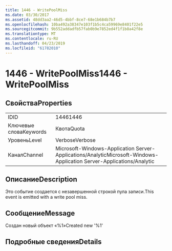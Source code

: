 ```yaml
---
title: 1446 - WritePoolMiss
ms.date: 03/30/2017
ms.assetid: 48dd3aa2-46d5-4bbf-8ce7-68e1b684b7b7
ms.openlocfilehash: 10ba492a38347e103f1b5c4ca59969e8401f22e5
ms.sourcegitcommit: 9b552addadfb57fab0b9e7852ed4f1f1b8a42f8e
ms.translationtype: MT
ms.contentlocale: ru-RU
ms.lasthandoff: 04/23/2019
ms.locfileid: "61782010"
---
```

# <a name="1446---writepoolmiss"></a><span data-ttu-id="9469a-102">1446 - WritePoolMiss</span><span class="sxs-lookup"><span data-stu-id="9469a-102">1446 - WritePoolMiss</span></span>
## <a name="properties"></a><span data-ttu-id="9469a-103">Свойства</span><span class="sxs-lookup"><span data-stu-id="9469a-103">Properties</span></span>  
  
|||  
|-|-|  
|<span data-ttu-id="9469a-104">ID</span><span class="sxs-lookup"><span data-stu-id="9469a-104">ID</span></span>|<span data-ttu-id="9469a-105">1446</span><span class="sxs-lookup"><span data-stu-id="9469a-105">1446</span></span>|  
|<span data-ttu-id="9469a-106">Ключевые слова</span><span class="sxs-lookup"><span data-stu-id="9469a-106">Keywords</span></span>|<span data-ttu-id="9469a-107">Квота</span><span class="sxs-lookup"><span data-stu-id="9469a-107">Quota</span></span>|  
|<span data-ttu-id="9469a-108">Уровень</span><span class="sxs-lookup"><span data-stu-id="9469a-108">Level</span></span>|<span data-ttu-id="9469a-109">Verbose</span><span class="sxs-lookup"><span data-stu-id="9469a-109">Verbose</span></span>|  
|<span data-ttu-id="9469a-110">Канал</span><span class="sxs-lookup"><span data-stu-id="9469a-110">Channel</span></span>|<span data-ttu-id="9469a-111">Microsoft-Windows-Application Server-Applications/Analytic</span><span class="sxs-lookup"><span data-stu-id="9469a-111">Microsoft-Windows-Application Server-Applications/Analytic</span></span>|  
  
## <a name="description"></a><span data-ttu-id="9469a-112">Описание</span><span class="sxs-lookup"><span data-stu-id="9469a-112">Description</span></span>  
 <span data-ttu-id="9469a-113">Это событие создается с незавершенной строкой пула записи.</span><span class="sxs-lookup"><span data-stu-id="9469a-113">This event is emitted with a write pool miss.</span></span>  
  
## <a name="message"></a><span data-ttu-id="9469a-114">Сообщение</span><span class="sxs-lookup"><span data-stu-id="9469a-114">Message</span></span>  
 <span data-ttu-id="9469a-115">Создан новый объект «%1»</span><span class="sxs-lookup"><span data-stu-id="9469a-115">Created new '%1'</span></span>  
  
## <a name="details"></a><span data-ttu-id="9469a-116">Подробные сведения</span><span class="sxs-lookup"><span data-stu-id="9469a-116">Details</span></span>
